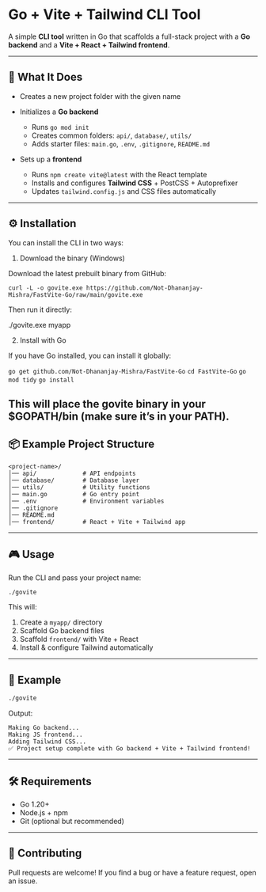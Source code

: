 # Go + Vite + Tailwind CLI Tool

A simple **CLI tool** written in Go that scaffolds a full-stack project with a **Go backend** and a **Vite + React + Tailwind frontend**.

---

## 🚀 What It Does

* Creates a new project folder with the given name
* Initializes a **Go backend**

  * Runs `go mod init`
  * Creates common folders: `api/`, `database/`, `utils/`
  * Adds starter files: `main.go`, `.env`, `.gitignore`, `README.md`
* Sets up a **frontend**

  * Runs `npm create vite@latest` with the React template
  * Installs and configures **Tailwind CSS** + PostCSS + Autoprefixer
  * Updates `tailwind.config.js` and CSS files automatically

---
## ⚙️ Installation

You can install the CLI in two ways:

1. Download the binary (Windows)

Download the latest prebuilt binary from GitHub:

`curl -L -o govite.exe https://github.com/Not-Dhananjay-Mishra/FastVite-Go/raw/main/govite.exe`


Then run it directly:

./govite.exe myapp

2. Install with Go

If you have Go installed, you can install it globally:

`go get github.com/Not-Dhananjay-Mishra/FastVite-Go`
`cd FastVite-Go`
`go mod tidy`
`go install`


This will place the govite binary in your $GOPATH/bin (make sure it’s in your PATH).
---

## 📦 Example Project Structure

```
<project-name>/
│── api/             # API endpoints
│── database/        # Database layer
│── utils/           # Utility functions
│── main.go          # Go entry point
│── .env             # Environment variables
│── .gitignore
│── README.md
│── frontend/        # React + Vite + Tailwind app
```

---

## 🎮 Usage

Run the CLI and pass your project name:

```bash
./govite
```

This will:

1. Create a `myapp/` directory
2. Scaffold Go backend files
3. Scaffold `frontend/` with Vite + React
4. Install & configure Tailwind automatically

---

## 📖 Example

```bash
./govite
```

Output:

```
Making Go backend...
Making JS frontend...
Adding Tailwind CSS...
✅ Project setup complete with Go backend + Vite + Tailwind frontend!
```

---

## 🛠 Requirements

* Go 1.20+
* Node.js + npm
* Git (optional but recommended)

---

## 🤝 Contributing

Pull requests are welcome! If you find a bug or have a feature request, open an issue.

